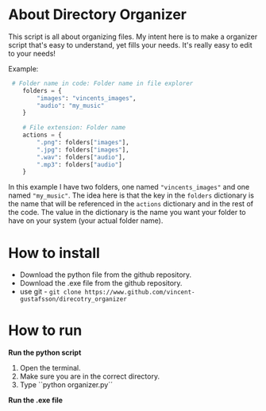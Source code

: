 # About Directory Organizer

This script is all about organizing files. My intent here is to make a organizer script that's easy to understand, yet fills your needs. It's really easy to edit to your needs!

Example:
```py
 # Folder name in code: Folder name in file explorer
    folders = {
	    "images": "vincents_images",
	    "audio": "my_music"
    }
    
    # File extension: Folder name
    actions = {
	    ".png": folders["images"],
	    ".jpg": folders["images"],
	    ".wav": folders["audio"],
	    ".mp3": folders["audio"]
    }
```
In this example I have two folders, one named ``"vincents_images"`` and one named ``"my_music"``. The idea here is that the key in the ``folders`` dictionary is the name that will be referenced in the ``actions`` dictionary and in the rest of the code. The value in the dictionary is the name you want your folder to have on your system (your actual folder name).


# How to install

 - Download the python file from the github repository.
 - Download the .exe file from the github repository.
 - use git - ``git clone https://www.github.com/vincent-gustafsson/direcotry_organizer``

# How to run

**Run the python script**

 1. Open the terminal.
 2. Make sure you are in the correct directory.
 3. Type ``python organizer.py´´

**Run the .exe file**
